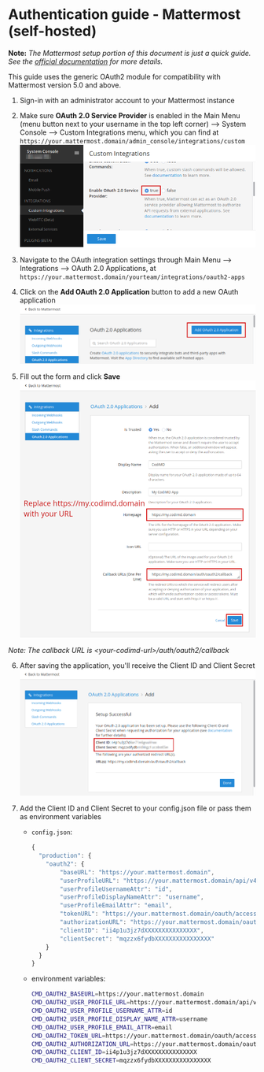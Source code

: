 Authentication guide - Mattermost (self-hosted)
===

**Note:** *The Mattermost setup portion of this document is just a quick guide. See the [official documentation](https://docs.mattermost.com/developer/oauth-2-0-applications.html) for more details.*

This guide uses the generic OAuth2 module for compatibility with Mattermost version 5.0 and above.

1. Sign-in with an administrator account to your Mattermost instance
2. Make sure **OAuth 2.0 Service Provider** is enabled in the Main Menu (menu button next to your username in the top left corner) --> System Console --> Custom Integrations menu, which you can find at `https://your.mattermost.domain/admin_console/integrations/custom`  
   ![mattermost-enable-oauth2](../../images/auth/mattermost-enable-oauth2.png)

3. Navigate to the OAuth integration settings through Main Menu --> Integrations --> OAuth 2.0 Applications, at `https://your.mattermost.domain/yourteam/integrations/oauth2-apps`
4. Click on the **Add OAuth 2.0 Application** button to add a new OAuth application  
   ![mattermost-oauth-app-add](../../images/auth/mattermost-oauth-app-add.png)

5. Fill out the form and click **Save**  
   ![mattermost-oauth-app-form](../../images/auth/mattermost-oauth-app-form.png)

*Note: The callback URL is \<your-codimd-url\>/auth/oauth2/callback*

6. After saving the application, you'll receive the Client ID and Client Secret  
   ![mattermost-oauth-app-done](../../images/auth/mattermost-oauth-app-done.png)

7. Add the Client ID and Client Secret to your config.json file or pass them as environment variables
    * `config.json`:
      ```javascript
      {
        "production": {
          "oauth2": {
              "baseURL": "https://your.mattermost.domain",
              "userProfileURL": "https://your.mattermost.domain/api/v4/users/me",
              "userProfileUsernameAttr": "id",
              "userProfileDisplayNameAttr": "username",
              "userProfileEmailAttr": "email",
              "tokenURL": "https://your.mattermost.domain/oauth/access_token",
              "authorizationURL": "https://your.mattermost.domain/oauth/authorize",
              "clientID": "ii4p1u3jz7dXXXXXXXXXXXXXXX",
              "clientSecret": "mqzzx6fydbXXXXXXXXXXXXXXXX"
          }
        }
      }
      ```
    * environment variables:
      ```sh
      CMD_OAUTH2_BASEURL=https://your.mattermost.domain
      CMD_OAUTH2_USER_PROFILE_URL=https://your.mattermost.domain/api/v4/users/me
      CMD_OAUTH2_USER_PROFILE_USERNAME_ATTR=id
      CMD_OAUTH2_USER_PROFILE_DISPLAY_NAME_ATTR=username
      CMD_OAUTH2_USER_PROFILE_EMAIL_ATTR=email
      CMD_OAUTH2_TOKEN_URL=https://your.mattermost.domain/oauth/access_token
      CMD_OAUTH2_AUTHORIZATION_URL=https://your.mattermost.domain/oauth/authorize
      CMD_OAUTH2_CLIENT_ID=ii4p1u3jz7dXXXXXXXXXXXXXXX
      CMD_OAUTH2_CLIENT_SECRET=mqzzx6fydbXXXXXXXXXXXXXXXX
      ```
